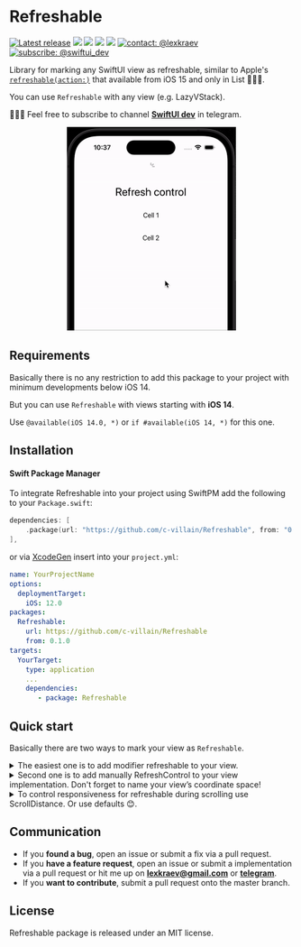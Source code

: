 # Refreshable

[![Latest release](https://img.shields.io/github/v/release/c-villain/Refreshable?color=brightgreen&label=version)](https://github.com/c-villain/Refreshable/releases/latest)
[![](https://img.shields.io/endpoint?url=https%3A%2F%2Fswiftpackageindex.com%2Fapi%2Fpackages%2Fc-villain%2FRefreshable%2Fbadge%3Ftype%3Dswift-versions)](https://swiftpackageindex.com/c-villain/Refreshable)
[![](https://img.shields.io/endpoint?url=https%3A%2F%2Fswiftpackageindex.com%2Fapi%2Fpackages%2Fc-villain%2FRefreshable%2Fbadge%3Ftype%3Dplatforms)](https://swiftpackageindex.com/c-villain/Refreshable)
[![](https://img.shields.io/badge/SPM-supported-DE5C43.svg?color=brightgreen)](https://swift.org/package-manager/)
![](https://img.shields.io/github/license/c-villain/Refreshable)
[![contact: @lexkraev](https://img.shields.io/badge/contact-%40lexkraev-blue.svg?style=flat)](https://t.me/lexkraev)
[![subscribe: @swiftui_dev](https://img.shields.io/badge/subscribe-%40swiftui_dev-blue.svg?style=flat)](https://t.me/swiftui_dev)

Library for marking any SwiftUI view as refreshable, similar to Apple's [```refreshable(action:)```](https://developer.apple.com/documentation/swiftui/view/refreshable(action:)) that available from iOS 15 and only in List 🤷🏼‍♂️.

You can use `Refreshable` with any view (e.g. LazyVStack). 

👨🏻‍💻 Feel free to subscribe to channel **[SwiftUI dev](https://t.me/swiftui_dev)** in telegram.

  <p align="center">
  <img src="demo/demo.gif" alt="" width="300">
  </p>

## Requirements

Basically there is no any restriction to add this package to your project with minimum developments below iOS 14. 

But you can use `Refreshable` with views starting with **iOS 14**. 

Use `@available(iOS 14.0, *)` or `if #available(iOS 14, *)` for this one.

## Installation

#### Swift Package Manager

To integrate Refreshable into your project using SwiftPM add the following to your `Package.swift`:

```swift
dependencies: [
    .package(url: "https://github.com/c-villain/Refreshable", from: "0.1.0"),
],
```

or via [XcodeGen](https://github.com/yonaskolb/XcodeGen) insert into your `project.yml`:

```yaml
name: YourProjectName
options:
  deploymentTarget:
    iOS: 12.0
packages:
  Refreshable:
    url: https://github.com/c-villain/Refreshable
    from: 0.1.0
targets:
  YourTarget:
    type: application
    ...
    dependencies:
       - package: Refreshable
```

## Quick start

Basically there are two ways to mark your view as `Refreshable`.

<details>
  <summary>The easiest one is to add modifier refreshable to your view.</summary>
  
```swift
import Refreshable

struct YourView: View {
    
    var body: some View {
        ScrollView {
            LazyVStack {
                ...
            }
            .refreshable {
                // do your work on refresh here
            }
        }
    }
}

```

</details>

<details>
  <summary>Second one is to add manually RefreshControl to your view implementation. 
  Don't forget to name your view’s coordinate space!</summary>
  

```swift
import Refreshable

struct YourView: View {
    
    var body: some View {
        ScrollView {
            RefreshControl(coordinateSpace: .named("List")) { // <= HERE
                // do your work on refresh here
            }
            
            LazyVStack {
                ...
            }
        }
        .coordinateSpace(name: "List") // <= DON'T FORGET
    }
}
```

</details>

<details>
  <summary>To control responsiveness for refreshable during scrolling use ScrollDistance. Or use defaults 😊.</summary>
  

```swift
import Refreshable

struct Constants {
    public static let isPad: Bool = UIDevice.current.userInterfaceIdiom == .pad
}

struct YourView: View {
    
    var body: some View {
        ScrollView {
            RefreshControl(Constants.isPad ? .long : .short, // <= HERE
                           coordinateSpace: .named("List")) { 
                // do your work on refresh here
            }
            
            LazyVStack {
                ...
            }
        }
        .coordinateSpace(name: "List")
    }
}
```

</details>

## Communication

- If you **found a bug**, open an issue or submit a fix via a pull request.
- If you **have a feature request**, open an issue or submit a implementation via a pull request or hit me up on **lexkraev@gmail.com** or **[telegram](https://t.me/lexkraev)**.
- If you **want to contribute**, submit a pull request onto the master branch.

## License

Refreshable package is released under an MIT license.
